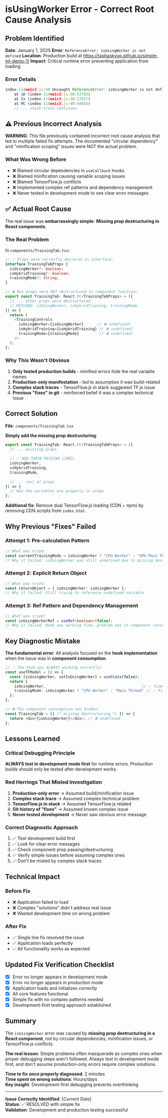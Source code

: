 # isUsingWorker Error - Correct Root Cause Analysis

## Problem Identified

**Date**: January 1, 2025
**Error**: `ReferenceError: isUsingWorker is not defined`
**Location**: Production build at https://tashaskyup.github.io/simple-ml-demo-1/
**Impact**: Critical runtime error preventing application from loading

### Error Details
```javascript
index-114ee1c3.js:50 Uncaught ReferenceError: isUsingWorker is not defined
    at uD (index-114ee1c3.js:50:53703)
    at Ix (index-114ee1c3.js:38:17017)
    at MC (index-114ee1c3.js:40:44055)
    // ... stack trace continues
```

## ⚠️ Previous Incorrect Analysis

**WARNING**: This file previously contained incorrect root cause analysis that led to multiple failed fix attempts. The documented "circular dependency" and "minification scoping" issues were NOT the actual problem.

### What Was Wrong Before
- ❌ Blamed circular dependencies in `useCallback` hooks
- ❌ Blamed minification causing variable scoping issues  
- ❌ Blamed TensorFlow.js conflicts
- ❌ Implemented complex ref patterns and dependency management
- ❌ Never tested in development mode to see clear error messages

## ✅ Actual Root Cause

The real issue was **embarrassingly simple**: **Missing prop destructuring in React components**.

### The Real Problem
In `components/TrainingTab.tsx`:

```typescript
// ✅ Props were correctly declared in interface:
interface TrainingTabProps {
  isUsingWorker?: boolean;
  isHybridTraining?: boolean;
  trainingMode?: string;
}

// ❌ But props were NOT destructured in component function:
export const TrainingTab: React.FC<TrainingTabProps> = ({
  // ... other props were destructured
  // MISSING: isUsingWorker, isHybridTraining, trainingMode
}) => {
  return (
    <TrainingControls
      isUsingWorker={isUsingWorker}      // ❌ undefined!
      isHybridTraining={isHybridTraining} // ❌ undefined!
      trainingMode={trainingMode}         // ❌ undefined!
    />
  );
};
```

### Why This Wasn't Obvious
1. **Only tested production builds** - minified errors hide the real variable names
2. **Production-only manifestation** - led to assumption it was build-related
3. **Complex stack traces** - TensorFlow.js in stack suggested TF.js issue
4. **Previous "fixes" in git** - reinforced belief it was a complex technical issue

## Correct Solution

**File**: `components/TrainingTab.tsx`

**Simply add the missing prop destructuring**:
```typescript
export const TrainingTab: React.FC<TrainingTabProps> = ({
  // ... existing props
  
  // ✅ ADD THESE MISSING LINES:
  isUsingWorker,
  isHybridTraining, 
  trainingMode,
  
  // ... rest of props
}) => {
  // Now the variables are properly in scope
};
```

**Additional fix**: Remove dual TensorFlow.js loading (CDN + npm) by removing CDN scripts from `index.html`.

## Why Previous "Fixes" Failed

### Attempt 1: Pre-calculation Pattern
```typescript
// What was tried:
const currentTrainingMode = isUsingWorker ? "CPU Worker" : "GPU Main Thread";
// Why it failed: isUsingWorker was still undefined due to missing destructuring
```

### Attempt 2: Explicit Return Object  
```typescript
// What was tried:
const returnObject = { isUsingWorker: isUsingWorker };
// Why it failed: Still trying to reference undefined variable
```

### Attempt 3: Ref Pattern and Dependency Management
```typescript
// What was tried:
const isUsingWorkerRef = useRef<boolean>(false);
// Why it failed: Hook was working fine, problem was in component consumption
```

## Key Diagnostic Mistake

**The fundamental error**: All analysis focused on the **hook implementation** when the issue was in **component consumption**.

```typescript
// ✅ The hook was ALWAYS working correctly:
const useTFModel = () => {
  const [isUsingWorker, setIsUsingWorker] = useState(false);
  return {
    isUsingWorker,                                           // ✅ Fine
    trainingMode: isUsingWorker ? "CPU Worker" : "Main Thread" // ✅ Fine
  };
};

// ❌ The component consumption was broken:
const TrainingTab = ({ /* missing destructuring */ }) => {
  return <div>{isUsingWorker}</div>; // ❌ undefined
};
```

## Lessons Learned

### Critical Debugging Principle
**ALWAYS test in development mode first** for runtime errors. Production builds should only be tested after development works.

### Red Herrings That Misled Investigation
1. **Production-only error** → Assumed build/minification issue
2. **Complex stack trace** → Assumed complex technical problem
3. **TensorFlow.js in stack** → Assumed TensorFlow.js related
4. **Git history of "fixes"** → Assumed known complex issue
5. **Never tested development** → Never saw obvious error message

### Correct Diagnostic Approach
1. ✅ Test development build first
2. ✅ Look for clear error messages  
3. ✅ Check component prop passing/destructuring
4. ✅ Verify simple issues before assuming complex ones
5. ✅ Don't be misled by complex stack traces

## Technical Impact

### Before Fix
- ❌ Application failed to load
- ❌ Complex "solutions" didn't address real issue
- ❌ Wasted development time on wrong problem

### After Fix  
- ✅ Single line fix resolved the issue
- ✅ Application loads perfectly
- ✅ All functionality works as expected

## Updated Fix Verification Checklist

- [x] Error no longer appears in development mode
- [x] Error no longer appears in production mode  
- [x] Application loads and initializes correctly
- [x] All core features functional
- [x] Simple fix with no complex patterns needed
- [x] Development-first testing approach established

## Summary

The `isUsingWorker` error was caused by **missing prop destructuring in a React component**, not by circular dependencies, minification issues, or TensorFlow.js conflicts.

**The real lesson**: Simple problems often masquerade as complex ones when proper debugging steps aren't followed. Always test in development mode first, and don't assume production-only errors require complex solutions.

**Time to fix once properly diagnosed**: 2 minutes  
**Time spent on wrong solutions**: Hours/days  
**Key insight**: Development-first debugging prevents overthinking

---

**Issue Correctly Identified**: [Current Date]  
**Status**: ✅ RESOLVED with simple fix  
**Validation**: Development and production testing successful